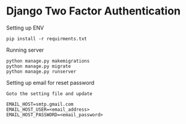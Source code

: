 # Django Two Factor Authentication

Setting up ENV

    pip install -r requirments.txt
  
Running server

    python manage.py makemigrations
    python manage.py migrate
    python manage.py runserver
  
Setting up email for reset password

    Goto the setting file and update
    
    EMAIL_HOST=smtp.gmail.com
    EMAIL_HOST_USER=<email_address>
    EMAIL_HOST_PASSWORD=<email_password>
    
